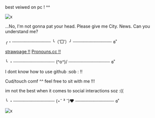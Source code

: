 best veiwed on pc ! ^^

![x](https://static.wikia.nocookie.net/zenless-zone-zero/images/5/55/Mindscape_Von_Lycaon_Partial.png/revision/latest/scale-to-width-down/1000?cb=20240708152323)

 ...No, I'm not gonna pat your head. Please give me City. News. Can you understand me?

╭・┄┄┄┄┄┄┄┄┄┄┄┄┄┄┄ ╰（‵□′）╯ ┄┄┄┄┄┄┄┄┄┄┄┄┄┄┄ ɞ˚


   [strawpage !!](https://skizzleblue.straw.page) [Pronouns.cc !!](https://pronouns.cc/@skizzleblue)
                       

╰ ・┄┄┄┄┄┄┄┄┄┄┄┄┄┄┄┄     (^o^)/     ┄┄┄┄┄┄┄┄┄┄┄┄┄┄┄┄ ɞ˚


I dont know how to use github :sob : !!

Cud/touch comf ^^ feel free to sit with me !!! 

im not the best when it comes to social interactions soz :((


╰ ・┄┄┄┄┄┄┄┄┄┄┄┄┄┄┄┄     (⋆ˆ ³ ˆ)♥     ┄┄┄┄┄┄┄┄┄┄┄┄┄┄┄ ɞ˚

![x](https://static.wikia.nocookie.net/zenless-zone-zero/images/8/89/Bangboo_on_the_Road_Wallpaper_Victoria_Housekeeping.png/revision/latest/scale-to-width-down/1000?cb=20240721104315)
